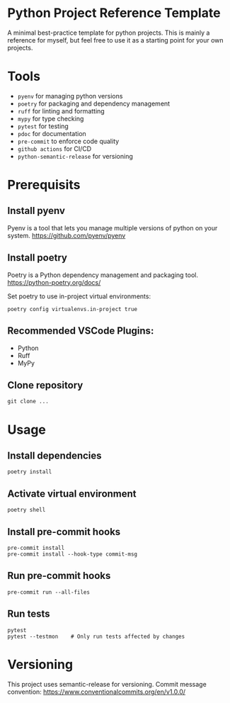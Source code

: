 # Python Project Reference Template
A minimal best-practice template for python projects.
This is mainly a reference for myself, but feel free to use it as a starting point for your own projects.

# Tools
- `pyenv` for managing python versions
- `poetry` for packaging and dependency management
- `ruff` for linting and formatting
- `mypy` for type checking
- `pytest` for testing
- `pdoc` for documentation
- `pre-commit` to enforce code quality
- `github actions` for CI/CD
- `python-semantic-release` for versioning

# Prerequisits

## Install pyenv
Pyenv is a tool that lets you manage multiple versions of python on your system.
https://github.com/pyenv/pyenv

## Install poetry
Poetry is a Python dependency management and packaging tool.
https://python-poetry.org/docs/

Set poetry to use in-project virtual environments:

    poetry config virtualenvs.in-project true

## Recommended VSCode Plugins:
- Python
- Ruff
- MyPy

## Clone repository

    git clone ...

# Usage

## Install dependencies

    poetry install

## Activate virtual environment

    poetry shell

## Install pre-commit hooks

    pre-commit install
    pre-commit install --hook-type commit-msg

## Run pre-commit hooks

    pre-commit run --all-files

## Run tests

    pytest
    pytest --testmon    # Only run tests affected by changes

# Versioning

This project uses semantic-release for versioning. Commit message convention:
https://www.conventionalcommits.org/en/v1.0.0/


